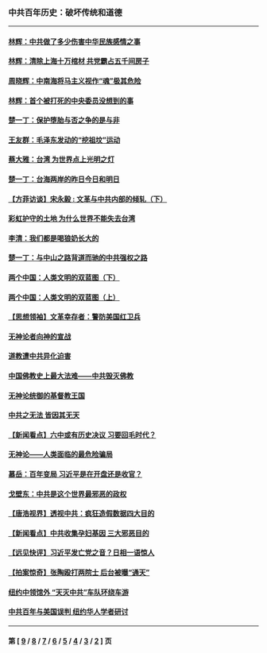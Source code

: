 ### 中共百年历史：破坏传统和道德
---
#### [林辉：中共做了多少伤害中华民族感情之事](../../pages/nf1176114/n14070968.md?09140430) 
#### [林辉：清除上海十万棺材 共党霸占五千间房子](../../pages/nf1176114/n14033735.md?09140430) 
#### [周晓辉：中南海将马主义视作“魂”极其危险](../../pages/nf1176114/n14026892.md?09140430) 
#### [林辉：首个被打死的中央委员没想到的事](../../pages/nf1176114/n13987400.md?09140430) 
#### [楚一丁：保护堕胎与否之争的是与非](../../pages/nf1176114/n13815642.md?09140430) 
#### [王友群：毛泽东发动的“挖祖坟”运动](../../pages/nf1176114/n13723639.md?09140430) 
#### [蔡大雅：台湾 为世界点上光明之灯](../../pages/nf1176114/n13531530.md?09140430) 
#### [楚一丁：台海两岸的昨日今日和明日](../../pages/nf1176114/n13531468.md?09140430) 
#### [【方菲访谈】宋永毅 : 文革与中共内部的倾轧（下）](../../pages/nf1176114/n13486836.md?09140430) 
#### [彩虹护守的土地 为什么世界不能失去台湾](../../pages/nf1176114/n13476849.md?09140430) 
#### [李清：我们都是喝狼奶长大的](../../pages/nf1176114/n13471478.md?09140430) 
#### [楚一丁：与中山之路背道而驰的中共强权之路](../../pages/nf1176114/n13437270.md?09140430) 
#### [两个中国：人类文明的双蓝图（下）](../../pages/nf1176114/n13423132.md?09140430) 
#### [两个中国：人类文明的双蓝图（上）](../../pages/nf1176114/n13422687.md?09140430) 
#### [【思想领袖】文革幸存者：警防美国红卫兵](../../pages/nf1176114/n13339289.md?09140430) 
#### [无神论者向神的宣战](../../pages/nf1176114/n13281535.md?09140430) 
#### [道教遭中共异化迫害](../../pages/nf1176114/n13281463.md?09140430) 
#### [中国佛教史上最大法难——中共毁灭佛教](../../pages/nf1176114/n13281397.md?09140430) 
#### [无神论统御的基督教王国](../../pages/nf1176114/n13281280.md?09140430) 
#### [中共之无法 皆因其无天](../../pages/nf1176114/n13281088.md?09140430) 
#### [【新闻看点】六中或有历史决议 习要回毛时代？](../../pages/nf1176114/n13222895.md?09140430) 
#### [无神论——人类面临的最危险骗局](../../pages/nf1176114/n13196137.md?09140430) 
#### [慕岳：百年变局 习近平是在开盘还是收官？](../../pages/nf1176114/n13206516.md?09140430) 
#### [戈壁东：中共是这个世界最邪恶的政权](../../pages/nf1176114/n13085641.md?09140430) 
#### [【唐浩视界】透视中共：疯狂造假数据四大目的](../../pages/nf1176114/n13080590.md?09140430) 
#### [【新闻看点】中共收集孕妇基因 三大邪恶目的](../../pages/nf1176114/n13077182.md?09140430) 
#### [【远见快评】习近平发亡党之音？日相一语惊人](../../pages/nf1176114/n13074809.md?09140430) 
#### [【拍案惊奇】张陶殴打两院士 后台被曝“通天”](../../pages/nf1176114/n13070496.md?09140430) 
#### [纽约中领馆外 “天灭中共”车队环绕车游](../../pages/nf1176114/n13070693.md?09140430) 
#### [中共百年与美国误判 纽约华人学者研讨](../../pages/nf1176114/n13067969.md?09140430) 

---
#### 第 [ [9](./9.md?09140430) / [8](./8.md?09140430) / [7](./7.md?09140430) / [6](./6.md?09140430) / [5](./5.md?09140430) / [4](./4.md?09140430) / [3](./3.md?09140430) / [2](./2.md?09140430) ] 页
